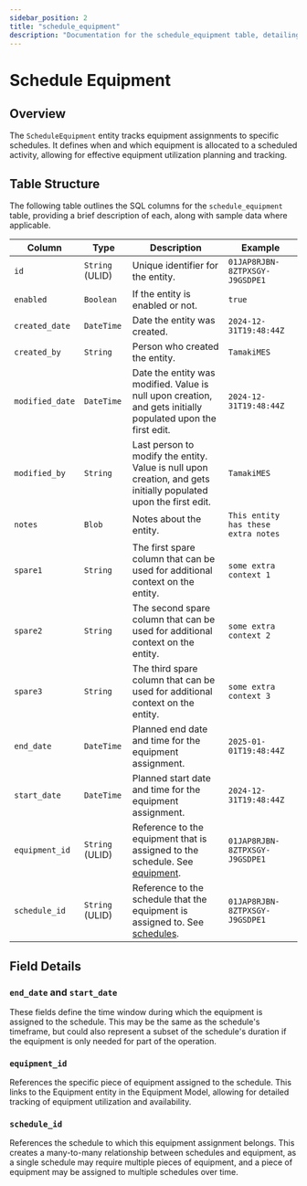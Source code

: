 ```yaml
---
sidebar_position: 2
title: "schedule_equipment"
description: "Documentation for the schedule_equipment table, detailing columns and constraints in the database schema."
---
```


# Schedule Equipment

## Overview

The `ScheduleEquipment` entity tracks equipment assignments to specific schedules. It defines when and which equipment is allocated to a scheduled activity, allowing for effective equipment utilization planning and tracking.

## Table Structure

The following table outlines the SQL columns for the `schedule_equipment` table, providing a brief description of
each, along with sample data where applicable.

| Column          | Type            | Description                                                                                                      | Example                             |
|-----------------|-----------------|------------------------------------------------------------------------------------------------------------------|-------------------------------------|
| `id`            | `String` (ULID) | Unique identifier for the entity.                                                                                | `01JAP8RJBN-8ZTPXSGY-J9GSDPE1`      |
| `enabled`       | `Boolean`       | If the entity is enabled or not.                                                                                 | `true`                              |
| `created_date`  | `DateTime`      | Date the entity was created.                                                                                     | `2024-12-31T19:48:44Z`              |
| `created_by`    | `String`        | Person who created the entity.                                                                                   | `TamakiMES`                         |
| `modified_date` | `DateTime`      | Date the entity was modified. Value is null upon creation, and gets initially populated upon the first edit.     | `2024-12-31T19:48:44Z`              |
| `modified_by`   | `String`        | Last person to modify the entity. Value is null upon creation, and gets initially populated upon the first edit. | `TamakiMES`                         |
| `notes`         | `Blob`          | Notes about the entity.                                                                                          | `This entity has these extra notes` |
| `spare1`        | `String`        | The first spare column that can be used for additional context on the entity.                                    | `some extra context 1`              |
| `spare2`        | `String`        | The second spare column that can be used for additional context on the entity.                                   | `some extra context 2`              |
| `spare3`        | `String`        | The third spare column that can be used for additional context on the entity.                                    | `some extra context 3`              |
| `end_date`      | `DateTime`      | Planned end date and time for the equipment assignment.                                                          | `2025-01-01T19:48:44Z`              |
| `start_date`    | `DateTime`      | Planned start date and time for the equipment assignment.                                                        | `2024-12-31T19:48:44Z`              |
| `equipment_id`  | `String` (ULID) | Reference to the equipment that is assigned to the schedule. See [equipment](../equipment-model/equipment).      | `01JAP8RJBN-8ZTPXSGY-J9GSDPE1`      |
| `schedule_id`   | `String` (ULID) | Reference to the schedule that the equipment is assigned to. See [schedules](../schedule-model/schedule).        | `01JAP8RJBN-8ZTPXSGY-J9GSDPE1`      |

## Field Details

### `end_date` and `start_date`

These fields define the time window during which the equipment is assigned to the schedule. This may be the same as the schedule's timeframe, but could also represent a subset of the schedule's duration if the equipment is only needed for part of the operation.

### `equipment_id`

References the specific piece of equipment assigned to the schedule. This links to the Equipment entity in the Equipment Model, allowing for detailed tracking of equipment utilization and availability.

### `schedule_id`

References the schedule to which this equipment assignment belongs. This creates a many-to-many relationship between schedules and equipment, as a single schedule may require multiple pieces of equipment, and a piece of equipment may be assigned to multiple schedules over time.
